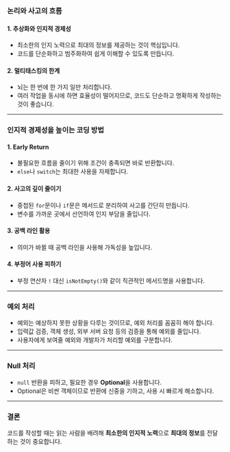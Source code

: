 ### 논리와 사고의 흐름

#### 1. 추상화와 인지적 경제성
- 최소한의 인지 노력으로 최대의 정보를 제공하는 것이 핵심입니다.
- 코드를 단순화하고 범주화하여 쉽게 이해할 수 있도록 만듭니다.

#### 2. 멀티태스킹의 한계
- 뇌는 한 번에 한 가지 일만 처리합니다.
- 여러 작업을 동시에 하면 효율성이 떨어지므로, 코드도 단순하고 명확하게 작성하는 것이 좋습니다.

---

### 인지적 경제성을 높이는 코딩 방법

#### 1. Early Return
- 불필요한 흐름을 줄이기 위해 조건이 충족되면 바로 반환합니다.
- `else`나 `switch`는 최대한 사용을 자제합니다.

#### 2. 사고의 깊이 줄이기
- 중첩된 `for`문이나 `if`문은 메서드로 분리하여 사고를 간단히 만듭니다.
- 변수를 가까운 곳에서 선언하여 인지 부담을 줄입니다.

#### 3. 공백 라인 활용
- 의미가 바뀔 때 공백 라인을 사용해 가독성을 높입니다.

#### 4. 부정어 사용 피하기
- 부정 연산자 `!` 대신 `isNotEmpty()`와 같이 직관적인 메서드명을 사용합니다.

---

### 예외 처리
- 예외는 예상하지 못한 상황을 다루는 것이므로, 예외 처리를 꼼꼼히 해야 합니다.
- 입력값 검증, 객체 생성, 외부 서버 요청 등의 검증을 통해 예외를 줄입니다.
- 사용자에게 보여줄 예외와 개발자가 처리할 예외를 구분합니다.

---

### Null 처리
- `null` 반환을 피하고, 필요한 경우 **Optional**을 사용합니다.
- Optional은 비싼 객체이므로 반환에 신중을 기하고, 사용 시 빠르게 해소합니다.

---

### 결론
코드를 작성할 때는 읽는 사람을 배려해 **최소한의 인지적 노력**으로 **최대의 정보**를 전달하는 것이 중요합니다.
